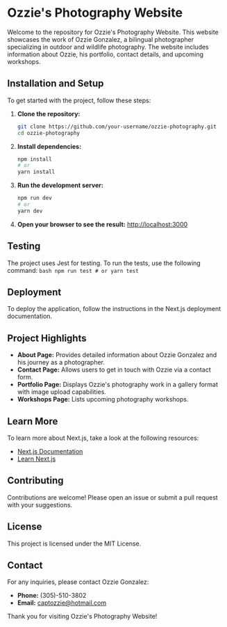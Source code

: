 # Ozzie's Photography Website

Welcome to the repository for Ozzie's Photography Website. This website showcases the work of Ozzie Gonzalez, a bilingual photographer specializing in outdoor and wildlife photography. The website includes information about Ozzie, his portfolio, contact details, and upcoming workshops.

## Installation and Setup
To get started with the project, follow these steps:

1. **Clone the repository:**
    ```bash
    git clone https://github.com/your-username/ozzie-photography.git
    cd ozzie-photography
    ```

2. **Install dependencies:**
    ```bash
    npm install
    # or
    yarn install
    ```

3. **Run the development server:**
    ```bash
    npm run dev
    # or
    yarn dev
    ```

4. **Open your browser to see the result:**
    [http://localhost:3000](http://localhost:3000)

## Testing
The project uses Jest for testing. To run the tests, use the following command:
    ```bash
    npm run test
    # or
    yarn test
    ```

## Deployment
To deploy the application, follow the instructions in the Next.js deployment documentation.

## Project Highlights
- **About Page:** Provides detailed information about Ozzie Gonzalez and his journey as a photographer.
- **Contact Page:** Allows users to get in touch with Ozzie via a contact form.
- **Portfolio Page:** Displays Ozzie's photography work in a gallery format with image upload capabilities.
- **Workshops Page:** Lists upcoming photography workshops.

## Learn More
To learn more about Next.js, take a look at the following resources:
- [Next.js Documentation](https://nextjs.org/docs)
- [Learn Next.js](https://nextjs.org/learn)

## Contributing
Contributions are welcome! Please open an issue or submit a pull request with your suggestions.

## License
This project is licensed under the MIT License.

## Contact
For any inquiries, please contact Ozzie Gonzalez:
- **Phone:** (305)-510-3802
- **Email:** [captozzie@hotmail.com](mailto:captozzie@hotmail.com)

Thank you for visiting Ozzie's Photography Website!